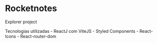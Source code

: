 # Rocketnotes
Explorer project

Tecnologias utilizadas
    - ReactJ com ViteJS
    - Styled Components
    - React-Icons
    - React-router-dom 